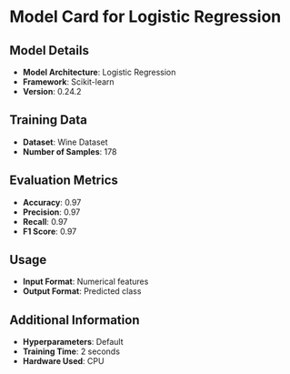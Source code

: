 
# Model Card for Logistic Regression

## Model Details

- **Model Architecture**: Logistic Regression
- **Framework**: Scikit-learn
- **Version**: 0.24.2

## Training Data

- **Dataset**: Wine Dataset
- **Number of Samples**: 178

## Evaluation Metrics

- **Accuracy**: 0.97
- **Precision**: 0.97
- **Recall**: 0.97
- **F1 Score**: 0.97

## Usage

- **Input Format**: Numerical features
- **Output Format**: Predicted class

## Additional Information

- **Hyperparameters**: Default
- **Training Time**: 2 seconds
- **Hardware Used**: CPU
